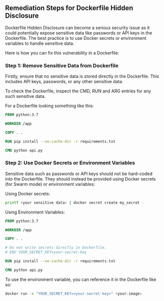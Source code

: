 

## Remediation Steps for Dockerfile Hidden Disclosure
Dockerfile Hidden Disclosure can become a serious security issue as it could potentially expose sensitive data like passwords or API keys in the Dockerfile. The best practice is to use Docker secrets or environment variables to handle sensitive data. 

Here is how you can fix this vulnerability in a Dockerfile:

### Step 1: Remove Sensitive Data from Dockerfile

Firstly, ensure that no sensitive data is stored directly in the Dockerfile. This includes API keys, passwords, or any other sensitive data.

To check the Dockerfile, inspect the CMD, RUN and ARG entries for any such sensitive data.

For a Dockerfile looking something like this:

```Dockerfile
FROM python:3.7

WORKDIR /app

COPY . .

RUN pip install --no-cache-dir -r requirements.txt

CMD python api.py
```

### Step 2: Use Docker Secrets or Environment Variables

Sensitive data such as passwords or API keys should not be hard-coded into the Dockerfile. They should instead be provided using Docker secrets (for Swarm mode) or environment variables:

Using Docker secrets:

```bash
printf <your sensitive data> | docker secret create my_secret -
```
Using Environment Variables:

```Dockerfile
FROM python:3.7

WORKDIR /app

COPY . .

# Do not write secrets directly in Dockerfile.
# ENV YOUR_SECRET_KEY=your-secret-key 

RUN pip install --no-cache-dir -r requirements.txt

CMD python api.py
```

To use the environment variable, you can reference it in the Dockerfile like so:

```bash
docker run -e "YOUR_SECRET_KEY=<your-secret-key>" <your-image>
```